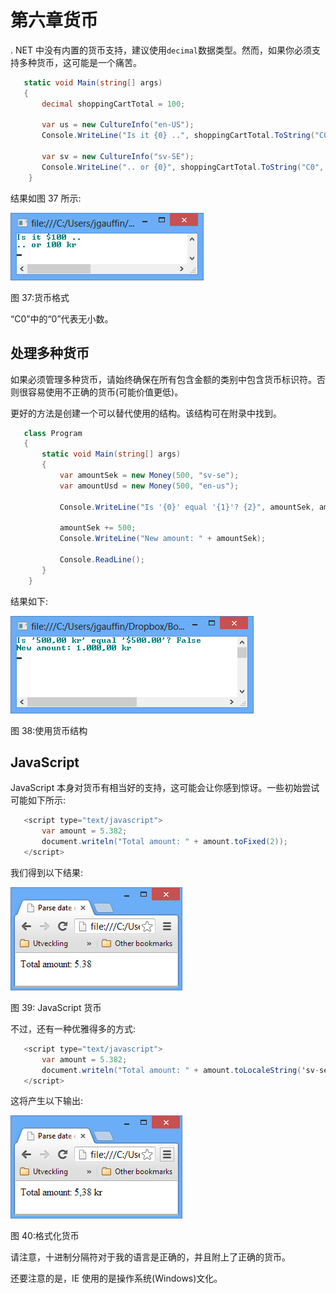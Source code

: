 # 第六章货币

. NET 中没有内置的货币支持，建议使用`decimal`数据类型。然而，如果你必须支持多种货币，这可能是一个痛苦。

```cs
   static void Main(string[] args)
   {
       decimal shoppingCartTotal = 100;

       var us = new CultureInfo("en-US");
       Console.WriteLine("Is it {0} ..", shoppingCartTotal.ToString("C0", us));

       var sv = new CultureInfo("sv-SE");
       Console.WriteLine(".. or {0}", shoppingCartTotal.ToString("C0", sv));
    }

```

结果如图 37 所示:

![](img/image040.png)

图 37:货币格式

“C0”中的“0”代表无小数。

## 处理多种货币

如果必须管理多种货币，请始终确保在所有包含金额的类别中包含货币标识符。否则很容易使用不正确的货币(可能价值更低)。

更好的方法是创建一个可以替代使用的结构。该结构可在附录中找到。

```cs
   class Program
   {
       static void Main(string[] args)
       {
           var amountSek = new Money(500, "sv-se");
           var amountUsd = new Money(500, "en-us");

           Console.WriteLine("Is '{0}' equal '{1}'? {2}", amountSek, amountUsd, amountSek.Equals(amountUsd));

           amountSek += 500;
           Console.WriteLine("New amount: " + amountSek);

           Console.ReadLine();
       }
    }

```

结果如下:

![](img/image041.png)

图 38:使用货币结构

## JavaScript

JavaScript 本身对货币有相当好的支持，这可能会让你感到惊讶。一些初始尝试可能如下所示:

```cs
   <script type="text/javascript">
       var amount = 5.382;
       document.writeln("Total amount: " + amount.toFixed(2));
   </script>

```

我们得到以下结果:

![](img/image042.png)

图 39: JavaScript 货币

不过，还有一种优雅得多的方式:

```cs
   <script type="text/javascript">
       var amount = 5.382;
       document.writeln("Total amount: " + amount.toLocaleString('sv-se', { style: 'currency' }));
   </script>

```

这将产生以下输出:

![](img/image043.png)

图 40:格式化货币

请注意，十进制分隔符对于我的语言是正确的，并且附上了正确的货币。

还要注意的是，IE 使用的是操作系统(Windows)文化。